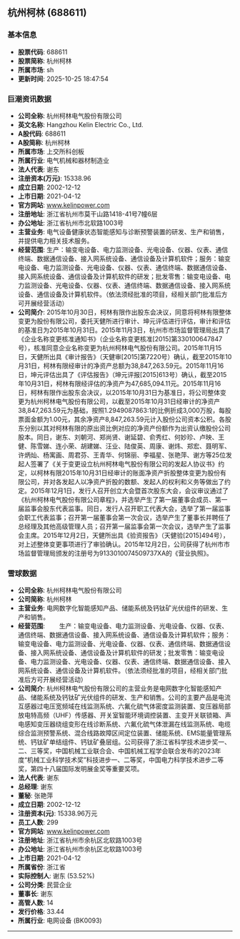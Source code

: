 ## 杭州柯林 (688611)

### 基本信息

- **股票代码**: 688611
- **股票简称**: 杭州柯林
- **所属市场**: sh
- **更新时间**: 2025-10-25 18:47:54

### 巨潮资讯数据

- **公司全称**: 杭州柯林电气股份有限公司
- **英文名称**: Hangzhou Kelin Electric Co., Ltd.
- **A股代码**: 688611
- **A股简称**: 杭州柯林
- **所属市场**: 上交所科创板
- **所属行业**: 电气机械和器材制造业
- **法人代表**: 谢东
- **注册资本(万元)**: 15338.96
- **成立日期**: 2002-12-12
- **上市日期**: 2021-04-12
- **官方网站**: www.kelinpower.com
- **注册地址**: 浙江省杭州市莫干山路1418-41号7幢6层
- **办公地址**: 浙江省杭州市北软路1003号
- **主营业务**: 电气设备健康状态智能感知与诊断预警装置的研发、生产和销售，并提供电力相关技术服务。
- **经营范围**: 生产：输变电设备、电力监测设备、光电设备、仪器、仪表、通信终端、数据通信设备、接入网系统设备、通信设备及计算机软件；服务：输变电设备、电力监测设备、光电设备、仪器、仪表、通信终端、数据通信设备、接入网系统设备、通信设备及计算机软件的研发；批发零售：输变电设备、电力监测设备、光电设备、仪器、仪表、通信终端、数据通信设备、接入网系统设备、通信设备及计算机软件。（依法须经批准的项目，经相关部门批准后方可开展经营活动）
- **公司简介**: 2015年10月30日，柯林有限作出股东会决议，同意将柯林有限整体变更为股份有限公司，委托天健所进行审计、坤元评估进行评估，审计和评估的基准日为2015年10月31日。2015年11月3日，杭州市市场监督管理局出具了《企业名称变更核准通知书》（企业名称变更核准[2015]第330100647847号），核准同意企业名称变更为杭州柯林电气股份有限公司。2015年11月15日，天健所出具《审计报告》（天健审[2015]第7220号）确认，截至2015年10月31日，柯林有限经审计的净资产总额为38,847,263.59元。2015年11月16日，坤元评估出具了《评估报告》（坤元评报[2015]613号）确认，截至2015年10月31日，柯林有限经评估的净资产为47,685,094.11元。2015年11月16日，柯林有限作出股东会决议，以2015年10月31日为基准日，将公司整体变更为杭州柯林电气股份有限公司，以截至2015年10月31日经审计的净资产38,847,263.59元为基础，按照1.2949087863:1的比例折成3,000万股，每股票面金额为1.00元，其余净资产8,847,263.59元计入股份公司资本公积。各股东分别以其对柯林有限的原出资比例对应的净资产份额作为出资认缴股份公司股本。同日，谢东、刘朝河、郑尚贤、谢延碧、俞秀红、何妙珍、卢映、王健、陈雪娣、连小荣、胡建娣、汪业、陆俊英、周康、谢炜、郑宏、聂明军、许炳灿、杨寓画、周君芬、王青华、何锦丽、李福星、张艳萍、谢方等25位发起人签署了《关于变更设立杭州柯林电气股份有限公司的发起人协议书》约定，以柯林有限2015年10月31日经审计的账面净资产折股整体变更为股份有限公司，并对各发起人以净资产折股的数额、发起人的权利和义务等做出了约定。2015年12月1日，发行人召开创立大会暨首次股东大会，会议审议通过了《杭州柯林电气股份有限公司章程》，并选举产生了第一届董事会成员、第一届监事会股东代表监事。同日，发行人召开职工代表大会，选举了第一届监事会职工代表监事；召开第一届董事会第一次会议，选举产生了董事长并聘任了总经理及其他高级管理人员；召开第一届监事会第一次会议，选举产生了监事会主席。2015年12月2日，天健所出具《验资报告》（天健验[2015]494号），对上述整体变更事项进行了审验确认。2015年12月2日，公司获得了杭州市市场监督管理局颁发的注册号为9133010074509737XA的《营业执照》。

### 雪球数据

- **公司全称**: 杭州柯林电气股份有限公司
- **公司简称**: 杭州柯林
- **主营业务**: 电网数字化智能感知产品、储能系统及钙钛矿光伏组件的研发、生产和销售。
- **经营范围**: 　　生产：输变电设备、电力监测设备、光电设备、仪器、仪表、通信终端、数据通信设备、接入网系统设备、通信设备及计算机软件；服务：输变电设备、电力监测设备、光电设备、仪器、仪表、通信终端、数据通信设备、接入网系统设备、通信设备及计算机软件的研发；批发零售：输变电设备、电力监测设备、光电设备、仪器、仪表、通信终端、数据通信设备、接入网系统设备、通信设备及计算机软件。（依法须经批准的项目，经相关部门批准后方可开展经营活动）
- **公司简介**: 杭州柯林电气股份有限公司的主营业务是电网数字化智能感知产品、储能系统及钙钛矿光伏组件的研发、生产和销售。公司的主要产品是电流互感器过电压宽频域在线监测系统、六氟化硫气体密度监测装置、变压器局部放电特高频（UHF）传感器、开关室智能环境调控装置、主变开关联锁箱、声电感知变压器绕组变形在线诊断系统、六氟化硫气体泄漏在线监测系统、电缆综合监测预警系统、混合线路故障区间定位装置、储能系统、EMS能量管理系统、钙钛矿单结组件、钙钛矿叠层组。公司获得了浙江省科学技术进步奖一、二、三等奖，中国机械工业联合会、中国机械工程学会联合发布的2023年度“机械工业科学技术奖”科技进步一、二等奖，中国电力科学技术进步二等奖，第四十八届国际发明展金奖等重要奖项。
- **法人代表**: 谢东
- **总经理**: 谢东
- **董秘**: 张艳萍
- **成立日期**: 2002-12-12
- **注册资本(元)**: 15338.96万元
- **员工人数**: 299
- **官方网站**: www.kelinpower.com
- **注册地址**: 浙江省杭州市余杭区北软路1003号
- **办公地址**: 浙江省杭州市余杭区北软路1003号
- **上市日期**: 2021-04-12
- **所属省份**: 浙江省
- **实际控制人**: 谢东 (53.52%)
- **公司分类**: 民营企业
- **董事长**: 谢东
- **高管人数**: 14
- **发行价格**: 33.44
- **所属行业**: 电网设备 (BK0093)

---
